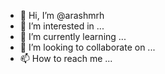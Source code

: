 - 👋 Hi, I’m @arashmrh
- 👀 I’m interested in ...
- 🌱 I’m currently learning ...
- 💞️ I’m looking to collaborate on ...
- 📫 How to reach me ...

<!---
arashmrh/arashmrh is a ✨ special ✨ repository because its `README.md` (this file) appears on your GitHub profile.
You can click the Preview link to take a look at your changes.
--->
